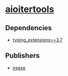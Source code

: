 # [aioitertools](https://pypi.org/project/aioitertools)

## Dependencies
- [typing_extensions>=3.7](packages/t/typing_extensions.md)



## Publishers
- [jreese](https://pypi.org/user/jreese)

